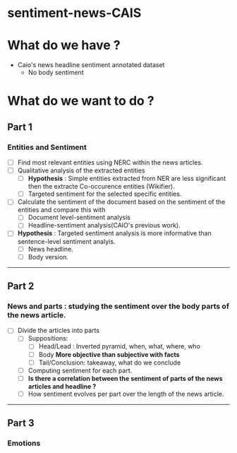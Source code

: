 # sentiment-news-CAIS

# What do we have ?
- Caio's news headline sentiment annotated dataset
  - No body sentiment    
# What do we want to do ?

## Part 1 
### Entities and Sentiment
- [ ] Find most relevant entities using NERC within the news articles.
- [ ] Qualitative analysis of the extracted entities
  - [ ] **Hypothesis** : Simple entities extracted from NER are less significant then the extracte Co-occurence entities (Wikifier).
  - [ ] Targeted sentiment for the selected specific entities.
- [ ] Calculate the sentiment of the document based on the sentiment of the entities and compare this with
  - [ ] Document level-sentiment analysis
  - [ ] Headline-sentiment analysis(CAIO's previous work).
- [ ] **Hypothesis** : Targeted sentiment analysis is more informative than sentence-level sentiment analyis.
  - [ ] News headline.
  - [ ] Body version.
     
---

## Part 2
### News and parts : studying the sentiment over the body parts of the news article.
- [ ] Divide the articles into parts
  - [ ] Suppositions:
    - [ ] Head/Lead : Inverted pyramid, when, what, where, who
    - [ ] Body **More objective than subjective with facts**
    - [ ] Tail/Conclusion: takeaway, what do we conclude
  - [ ] Computing sentiment for each part.
  - [ ] **Is there a correlation between the sentiment of parts of the news articles and headline ?**
  - [ ] How sentiment evolves per part over the length of the news article.
---

## Part 3
### Emotions
